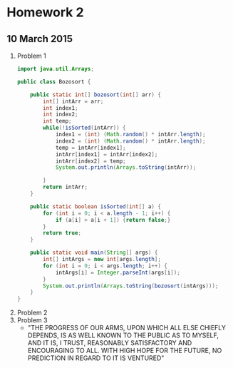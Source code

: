 # Homework 2
## 10 March 2015

1. Problem 1
	```java
	import java.util.Arrays;

	public class Bozosort {
	
		public static int[] bozosort(int[] arr) {
			int[] intArr = arr;
			int index1;
			int index2;
			int temp;
			while(!isSorted(intArr)) {
				index1 = (int) (Math.random() * intArr.length);
				index2 = (int) (Math.random() * intArr.length);
				temp = intArr[index1];
				intArr[index1] = intArr[index2];
				intArr[index2] = temp;
				System.out.println(Arrays.toString(intArr));
	
			}
			return intArr;
		}
	
		public static boolean isSorted(int[] a) {
			for (int i = 0; i < a.length - 1; i++) {
				if (a[i] > a[i + 1]) {return false;}
			}
			return true;
		}
	
		public static void main(String[] args) {
			int[] intArgs = new int[args.length];
			for (int i = 0; i < args.length; i++) {
				intArgs[i] = Integer.parseInt(args[i]);
			}
			System.out.println(Arrays.toString(bozosort(intArgs)));
		}
	}
	```
2. Problem 2
3. Problem 3
	* "THE PROGRESS OF OUR ARMS, UPON WHICH ALL ELSE CHIEFLY DEPENDS, IS AS WELL KNOWN TO THE PUBLIC AS TO MYSELF, AND IT IS, I TRUST, REASONABLY SATISFACTORY AND ENCOURAGING TO ALL. WITH HIGH HOPE FOR THE FUTURE, NO PREDICTION IN REGARD TO IT IS VENTURED"

